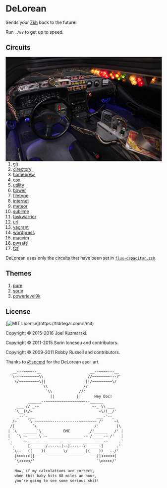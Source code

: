 # DeLorean

Sends your [Zsh][] back to the future!

Run `./88` to get up to speed.

Circuits
--------

<img width="666px" align="right" src=".github/DeLorean.jpg"/>

  1. [git][]
  2. [directory][]
  3. [homebrew][]
  4. [osx][]
  5. [utility][]
  6. [bower][]
  7. [filetype][]
  8. [internet][]
  9. [meteor][]
  10. [sublime][]
  11. [taskwarrior][]
  12. [url][]
  13. [vagrant][]
  14. [wordpress][]
  15. [macvim][]
  16. [pwsafe][]
  17. [fzf][]

DeLorean uses only the circuits that have been set in [`flux-capacitor.zsh`][].

Themes
------

  1. [pure][]
  2. [sorin][]
  3. [powerlevel9k][]

License
-------

[![MIT License](https://img.shields.io/:license-MIT-blue.svg?)](https://tldrlegal.com/l/mit)

Copyright &copy; 2015-2016 Joel Kuzmarski.

Copyright &copy; 2011-2015 Sorin Ionescu and contributors.

Copyright &copy; 2009-2011 Robby Russell and contributors.

Thanks to [@spcmd][] for the DeLorean ascii art.

```DeLorean
   __---~~~~--__                      __--~~~~---__
  `\---~~~~~~~~\\                    //~~~~~~~~---/'
    \/~~~~~~~~~\||                  ||/~~~~~~~~~\/
                `\\                //'
                  `\\            //'
                    ||          ||      Hey Doc!
          ______--~~~~~~~~~~~~~~~~~~--______
     ___ // _-~                        ~-_ \\ ___
    `\__)\/~                              ~\/(__/'
     _--`-___                            ___-'--_
   /~     `\ ~~~~~~~~------------~~~~~~~~ /'     ~\
  /|        `\                          /'        |\
 | `\   ______`\_         DMC        _/'______   /' |
 |   `\_~-_____\ ~-________________-~ /_____-~_/'   |
 `.     ~-__________________________________-~     .'
  `.      [_______/------|~~|------\_______]      .'
   `\--___((____)(________\/________)(____))___--/'
    |>>>>>>||                            ||<<<<<<|
    `\<<<<</'                            `\>>>>>/'

    Now, if my calculations are correct,
    when this baby hits 88 miles an hour,
    you're going to see some serious shit!
```

[Zsh]: http://www.zsh.org
[git]: ZDOTDIR/circuits/git
[directory]: ZDOTDIR/circuits/directory
[homebrew]: ZDOTDIR/circuits/homebrew
[osx]: ZDOTDIR/circuits/osx
[utility]: ZDOTDIR/circuits/utility
[bower]: ZDOTDIR/circuits/bower
[filetype]: ZDOTDIR/circuits/filetype
[internet]: ZDOTDIR/circuits/internet
[meteor]: ZDOTDIR/circuits/meteor
[sublime]: ZDOTDIR/circuits/sublime
[taskwarrior]: ZDOTDIR/circuits/taskwarrior
[url]: ZDOTDIR/circuits/url
[vagrant]: ZDOTDIR/circuits/vagrant
[wordpress]: ZDOTDIR/circuits/wordpress
[macvim]: ZDOTDIR/circuits/macvim
[pwsafe]: ZDOTDIR/circuits/pwsafe
[fzf]: ZDOTDIR/circuits/fzf
[`flux-capacitor.zsh`]: ZDOTDIR/flux-capacitor.zsh 
[pure]: ZDOTDIR/circuits/prompt
[sorin]: ZDOTDIR/circuits/prompt
[powerlevel9k]: ZDOTDIR/circuits/prompt
[@spcmd]: https://github.com/spcmd
